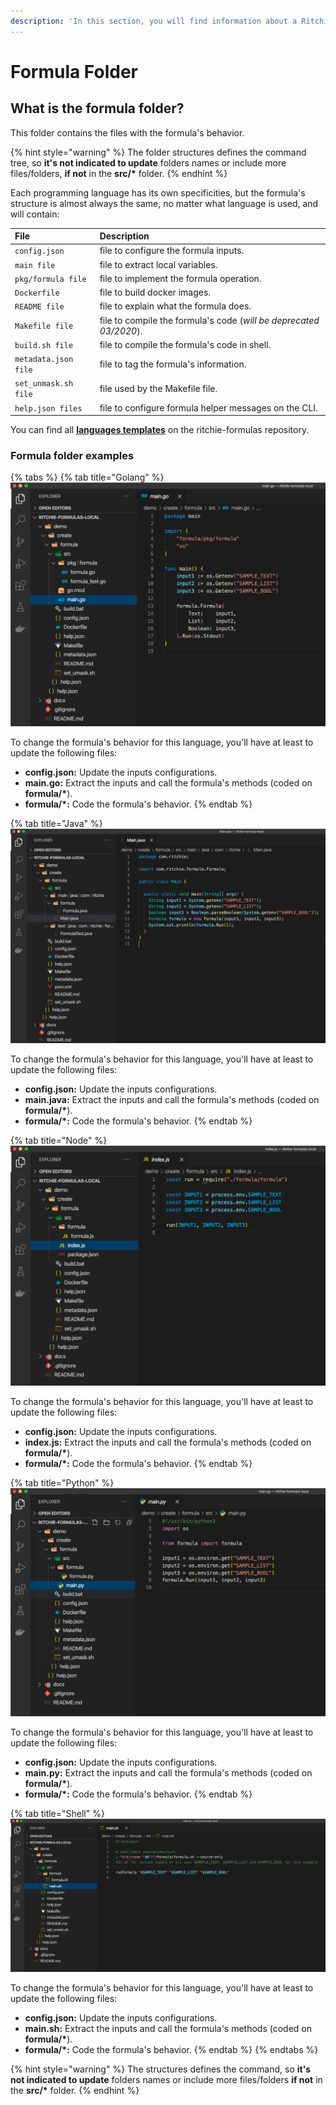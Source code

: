 ```yaml
---
description: 'In this section, you will find information about a Ritchie formula folder.'
---
```


# Formula Folder

## What is the formula folder?

This folder contains the files with the formula's behavior. 

{% hint style="warning" %}
The folder structures defines the command tree, so **it's not indicated to update** folders names or include more files/folders, **if not** in the **src/\*** folder.
{% endhint %}

Each programming language has its own specificities, but the formula's structure is almost always the same, no matter what language is used, and will contain:

| File | Description |
| :--- | :--- |
| `config.json` | file to configure the formula inputs. |
| `main file` | file to extract local variables. |
| `pkg/formula file` | file to implement the formula operation. |
| `Dockerfile` | file to build docker images. |
| `README file` | file to explain what the formula does. |
| `Makefile file` | file to compile the formula's code \(_will be deprecated 03/2020_\). |
| `build.sh file` | file to compile the formula's code in shell. |
| `metadata.json file` | file to tag the formula's information. |
| `set_unmask.sh file` | file used by the Makefile file. |
| `help.json files` | file to configure formula helper messages on the CLI. |

You can find all [**languages templates**](https://github.com/ZupIT/ritchie-formulas/tree/master/templates/create_formula/languages) on the ritchie-formulas repository.

### Formula folder examples

{% tabs %}
{% tab title="Golang" %}
![](../../../.gitbook/assets/go.png)

To change the formula's behavior for this language, you'll have at least to update the following files:

* **config.json:** Update the inputs configurations.
* **main.go:** Extract the inputs and call the formula's methods \(coded on **formula/\***\).
* **formula/\*:** Code the formula's behavior.
{% endtab %}

{% tab title="Java" %}
![](../../../.gitbook/assets/java.png)

To change the formula's behavior for this language, you'll have at least to update the following files:

* **config.json:** Update the inputs configurations.
* **main.java:** Extract the inputs and call the formula's methods \(coded on **formula/\***\).
* **formula/\*:** Code the formula's behavior.
{% endtab %}

{% tab title="Node" %}
![](../../../.gitbook/assets/node.png)

To change the formula's behavior for this language, you'll have at least to update the following files:

* **config.json:** Update the inputs configurations.
* **index.js:** Extract the inputs and call the formula's methods \(coded on **formula/\***\).
* **formula/\*:** Code the formula's behavior.
{% endtab %}

{% tab title="Python" %}
![](../../../.gitbook/assets/python.png)

To change the formula's behavior for this language, you'll have at least to update the following files:

* **config.json:** Update the inputs configurations.
* **main.py:** Extract the inputs and call the formula's methods \(coded on **formula/\***\).
* **formula/\*:** Code the formula's behavior.
{% endtab %}

{% tab title="Shell" %}
![](../../../.gitbook/assets/shell.png)

To change the formula's behavior for this language, you'll have at least to update the following files:

* **config.json:** Update the inputs configurations.
* **main.sh:** Extract the inputs and call the formula's methods \(coded on **formula/\***\).
* **formula/\*:** Code the formula's behavior.
{% endtab %}
{% endtabs %}

{% hint style="warning" %}
The structures defines the command, so **it's not indicated to update** folders names or include more files/folders **if not** in the **src/\*** folder.
{% endhint %}

